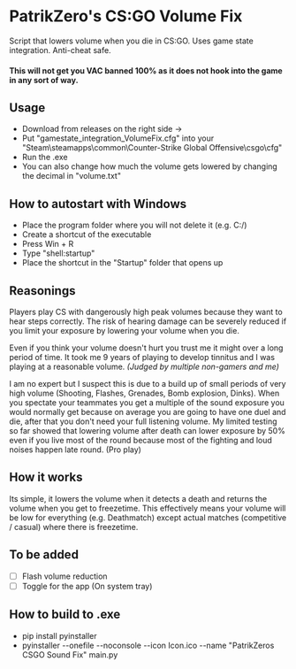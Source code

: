 # PatrikZero's CS:GO Volume Fix

  Script that lowers volume when you die in CS:GO. Uses game state integration. Anti-cheat safe.

  #### This will not get you VAC banned 100%  as it does not hook into the game in any sort of way.

  ## Usage

  - Download from releases on the right side ->
  - Put "gamestate_integration_VolumeFix.cfg" into your "Steam\steamapps\common\Counter-Strike Global Offensive\csgo\cfg"
  - Run the .exe
  - You can also change how much the volume gets lowered by changing the decimal in "volume.txt"

  ## How to autostart with Windows

  - Place the program folder where you will not delete it (e.g. C:/)
  - Create a shortcut of the executable
  - Press Win + R
  - Type "shell:startup"
  -  Place the shortcut in the "Startup" folder that opens up

  ## Reasonings

  Players play CS with dangerously high peak volumes because they want to hear steps correctly. The risk of hearing damage can be severely reduced if you limit your exposure by lowering your volume when you die. 

  Even if you think your volume doesn't hurt you trust me it might over a long period of time. It took me 9 years of playing to develop tinnitus and I was playing at a reasonable volume. *(Judged by multiple non-gamers and me)* 

  I am no expert but I suspect this is due to a build up of small periods of very high volume (Shooting, Flashes, Grenades, Bomb explosion, Dinks). When you spectate your teammates you get a multiple of the sound exposure you would normally get because on average you are going to have one duel and die, after that you don't need your full listening volume. 
  My limited testing so far showed that lowering volume after death can lower exposure by 50% even if you live most of the round because most of the fighting and loud noises happen late round. (Pro play)

  ## How it works

  Its simple, it lowers the volume when it detects a death and returns the volume when you get to freezetime. 
  This effectively means your volume will be low for everything (e.g. Deathmatch) except actual matches (competitive / casual) where there is freezetime.

  ## To be added

  - [ ] Flash volume reduction
  - [ ] Toggle for the app (On system tray)

  ## How to build to .exe

  - pip install pyinstaller
  - pyinstaller --onefile --noconsole --icon Icon.ico --name "PatrikZeros CSGO Sound Fix" main.py

